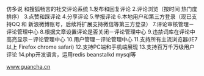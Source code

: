 仿多说 和搜狐畅言的社交评论系统
1.发布和回复评论
2.评论浏览（按时间 热门度 排序）
3.点赞和踩评论
4.分享评论
5.举报评论
6.本地用户和第三方登录（现已支持QQ 和 新浪微博账号，后续将扩展支持微信等第三方登录）
7.评论审核管理－评论管理中心
8.根据文章设置评论是否关闭－评论管理中心
9.违禁词库在评论中高亮显示－评论管理中心
10.用户管理－评论管理中心
11.支持所有主流浏览器(IE7以上 Firefox chrome safari)
12.支持PC端和手机端展现
13.支持百万千万级用户评论
14.php开发语言，运用redis beanstalkd mysql等


 www.guancha.cn

